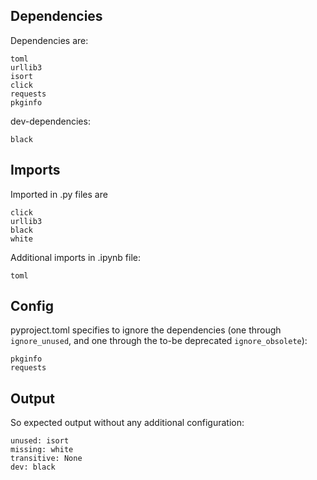 ## Dependencies

Dependencies are:

```
toml
urllib3
isort
click
requests
pkginfo
```

dev-dependencies:

```
black
```

## Imports

Imported in .py files are

```
click
urllib3
black
white
```

Additional imports in .ipynb file:

```
toml
```

## Config

pyproject.toml specifies to ignore the dependencies (one through `ignore_unused`, and one through the to-be
deprecated `ignore_obsolete`):

```
pkginfo
requests
```

## Output

So expected output without any additional configuration:

```
unused: isort
missing: white
transitive: None
dev: black
```
